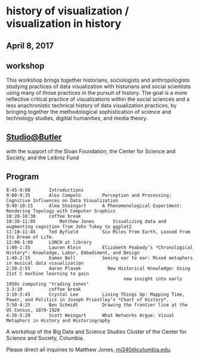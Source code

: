# history of visualization / visualization in history
## April 8, 2017

## workshop

This workshop brings together historians, sociologists and anthropologists studying practices of data visualization with historians and social scientists using many of those practices in the pursuit of history. The goal is a more reflective critical practice of visualizations within the social sciences and a less anachronistic technical history of data visualization practices, by bringing together the methodological sophistication of science and technology studies, digitial humanities, and media theory.


## [Studio@Butler](https://studio.cul.columbia.edu/) 
with the support of the Sloan Foundation, the Center for Science and Society, and the Leibniz Fund

## Program

    8:45-9:00	    Introductions									
    9:00-9:35	    Alex Compolo		Perception and Processing: Cognitive Influences on Data Visualization							
    9:40-10:15	    Alma Steingart		A Phenomenological Experiment: Rendering Topology with Computer Graphics							
    10:20-10:30	    coffee break									
    10:30-11:05         Matthew Jones		Visualizing data and augmenting cognition from John Tukey to ggplot2 							
    11:10-11:45	    Ted Byfield		    Six Miles From Earth, Loosed From Its Dream of Life.							
    12:00-1:00	    LUNCH at library									
    1:00-1:35	    Lauren Klein	    Elizabeth Peabody’s *Chronological History*: Knowledge, Labor, Embodiment, and Design							
    1:40-2:15	    Eamon Bell		    Seeing ear to ear: Mixed metaphors in musical data visualization							
    2:20-2:55	    Aaron Plasek		  New Historical Knowledge: Using 21st C machine learning to gain 
                                                new insight into early 1950s computing "trading zones" 							
    3-3:10	        coffee break									
    3:10-3:45	    Crystal Lee		    Lining Things Up: Mapping Time, Power, and Politics in Joseph Priestley’s *Chart of History*.						
    3:50-4:25	    Ben Schmidt		    Drawing the frontier line at the US Census, 1870-1920							
    4:30-5:20	    Scott Weingart		What Networks Argue: Visual Metaphors in History and Historiography	

A workshop of the Big Data and Science Studies Cluster of the Center for Science and Society, Columbia.

Please direct all inquiries to Matthew Jones, mj340@columbia.edu.
